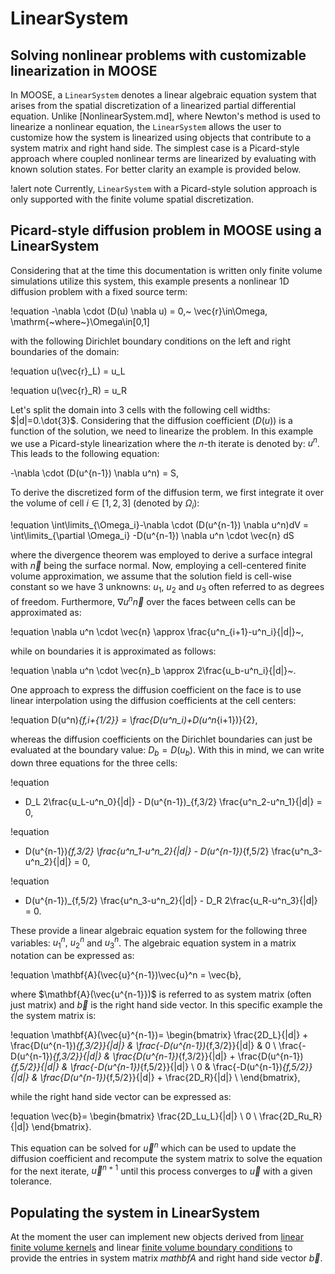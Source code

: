# LinearSystem

## Solving nonlinear problems with customizable linearization in MOOSE

In MOOSE, a `LinearSystem` denotes a linear algebraic equation system that
arises from the spatial discretization of a linearized partial differential equation.
Unlike [NonlinearSystem.md], where Newton's method is used to linearize a nonlinear equation,
the `LinearSystem` allows the user to customize how the system is
linearized using objects that contribute to a system matrix and right hand side.
The simplest case is a Picard-style approach where coupled nonlinear terms are
linearized by evaluating with known solution states. For better clarity an example is provided below.

!alert note
Currently, `LinearSystem` with a Picard-style solution approach is only supported with the
finite volume spatial discretization.

## Picard-style diffusion problem in MOOSE using a LinearSystem

Considering that at the time this documentation is written only finite volume simulations
utilize this system, this example presents a nonlinear 1D diffusion problem with a fixed source term:

!equation
-\nabla \cdot (D(u) \nabla u) = 0,~ \vec{r}\in\Omega, \mathrm{~where~}\Omega\in[0,1]

with the following Dirichlet boundary conditions on the left and right boundaries of the domain:

!equation
u(\vec{r}_L) = u_L

!equation
u(\vec{r}_R) = u_R

Let's split the domain into 3 cells with the following cell widths: $|d|=0.\dot{3}$.
Considering that the diffusion coefficient ($D(u)$) is a function of the solution, we need to linearize the problem.
In this example we use a Picard-style linearization where the $n$-th iterate is denoted by: $u^n$.
This leads to the following equation:

-\nabla \cdot (D(u^{n-1}) \nabla u^n) = S,

To derive the discretized form of the diffusion term, we first integrate it over the volume of cell $i\in[1,2,3]$
(denoted by $\Omega_i$):

!equation
\int\limits_{\Omega_i}-\nabla \cdot (D(u^{n-1}) \nabla u^n)dV = \int\limits_{\partial \Omega_i} -D(u^{n-1}) \nabla u^n \cdot \vec{n} dS

where the divergence theorem was employed to derive a surface integral with $\vec{n}$ being the surface normal.
Now, employing a cell-centered finite volume approximation, we assume that the solution field is cell-wise
constant so we have 3 unknowns: $u_1,~u_2$ and $u_3$ often referred to as degrees of freedom.
Furthermore, $\nabla u^n \vec{n}$ over the faces between cells can be approximated as:

!equation
\nabla u^n \cdot \vec{n} \approx \frac{u^n_{i+1}-u^n_i}{|d|}~,

while on boundaries it is approximated as follows:

!equation
\nabla u^n \cdot \vec{n}_b \approx 2\frac{u_b-u^n_i}{|d|}~.

One approach to express the diffusion coefficient on the face is to use linear interpolation
using the diffusion coefficients at the cell centers:

!equation
D(u^n)_{f,i+{1/2}} = \frac{D(u^n_i)+D(u^n_{i+1})}{2},

whereas the diffusion coefficients on the Dirichlet boundaries can just be evaluated at the boundary value:
$D_b = D(u_b)$. With this in mind, we can write down three equations for the three cells:

!equation
- D_L 2\frac{u_L-u^n_0}{|d|} - D(u^{n-1})_{f,3/2} \frac{u^n_2-u^n_1}{|d|} = 0,

!equation
- D(u^{n-1})_{f,3/2} \frac{u^n_1-u^n_2}{|d|} - D(u^{n-1})_{f,5/2} \frac{u^n_3-u^n_2}{|d|} = 0,

!equation
- D(u^{n-1})_{f,5/2} \frac{u^n_3-u^n_2}{|d|} - D_R 2\frac{u_R-u^n_3}{|d|} = 0.

These provide a linear algebraic equation system for the following three variables: $u^n_1,~u^n_2$ and $u^n_3$.
The algebraic equation system in a matrix notation can be expressed as:

!equation
\mathbf{A}(\vec{u}^{n-1})\vec{u}^n = \vec{b},

where $\mathbf{A}(\vec{u^{n-1}})$ is referred to as system matrix (often just matrix) and $\vec{b}$ is the
right hand side vector. In this specific example the the system matrix is:

!equation
\mathbf{A}(\vec{u}^{n-1})=
\begin{bmatrix}
\frac{2D_L}{|d|} + \frac{D(u^{n-1})_{f,3/2}}{|d|} & \frac{-D(u^{n-1})_{f,3/2}}{|d|} & 0 \\
\frac{-D(u^{n-1})_{f,3/2}}{|d|} & \frac{D(u^{n-1})_{f,3/2}}{|d|} + \frac{D(u^{n-1})_{f,5/2}}{|d|} & \frac{-D(u^{n-1})_{f,5/2}}{|d|} \\
0 & \frac{-D(u^{n-1})_{f,5/2}}{|d|} & \frac{D(u^{n-1})_{f,5/2}}{|d|} + \frac{2D_R}{|d|} \\
\end{bmatrix},

while the right hand side vector can be expressed as:

!equation
\vec{b}=
\begin{bmatrix}
\frac{2D_Lu_L}{|d|} \\
0 \\
\frac{2D_Ru_R}{|d|}
\end{bmatrix}.

This equation can be solved for $\vec{u}^{n}$ which can be used to update the diffusion coefficient and
recompute the system matrix to solve the equation for the next iterate, $\vec{u}^{n+1}$ until this process converges to $\vec{u}$ with a given tolerance.

## Populating the system in LinearSystem

At the moment the user can implement new objects derived from [linear finite volume kernels](LinearFVKernels/index.md) and linear [finite volume boundary conditions](LinearFVBCs/index.md) to provide the entries in
system matrix $mathbf{A}$ and right hand side vector $\vec{b}$.

